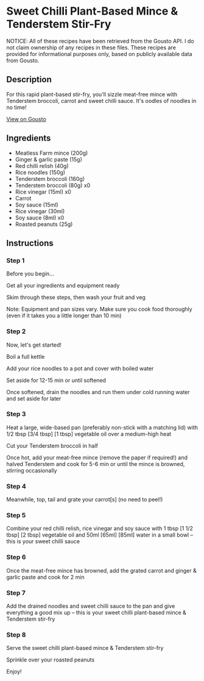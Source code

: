 # Sweet Chilli Plant-Based Mince & Tenderstem Stir-Fry

NOTICE: All of these recipes have been retrieved from the Gousto API. I do not claim ownership of any recipes in these files. These recipes are provided for informational purposes only, based on publicly available data from Gousto.

## Description

For this rapid plant-based stir-fry, you'll sizzle meat-free mince with Tenderstem broccoli, carrot and sweet chilli sauce. It's oodles of noodles in no time!

[View on Gousto](https://www.gousto.co.uk/recipes/cookbook/meat-free-mince-tenderstem-stir-fry)

## Ingredients

- Meatless Farm mince (200g)
- Ginger & garlic paste (15g)
- Red chilli relish (40g)
- Rice noodles (150g)
- Tenderstem broccoli (160g)
- Tenderstem broccoli (80g) x0
- Rice vinegar (15ml) x0
- Carrot
- Soy sauce (15ml)
- Rice vinegar (30ml)
- Soy sauce (8ml) x0
- Roasted peanuts (25g)

## Instructions


### Step 1

Before you begin...

Get all your ingredients and equipment ready

Skim through these steps, then wash your fruit and veg

Note: Equipment and pan sizes vary. Make sure you cook food thoroughly (even if it takes you a little longer than 10 min)


### Step 2

Now, let's get started!

Boil a full kettle

Add your rice noodles to a pot and cover with boiled water

Set aside for 12-15 min or until softened

Once softened, drain the noodles and run them under cold running water and set aside for later


### Step 3

Heat a large, wide-based pan (preferably non-stick with a matching lid) with 1/2 tbsp <span class="text-purple">[3/4 tbsp]</span> <span class="text-danger">[1 tbsp]</span> vegetable oil over a medium-high heat

Cut your Tenderstem broccoli in half

Once hot, add your meat-free mince (remove the paper if required!) and halved Tenderstem and cook for 5-6 min or until the mince is browned, stirring occasionally


### Step 4

Meanwhile, top, tail and grate your carrot[s]<span class="text-danger"> </span>(no need to peel!)


### Step 5

Combine your red chilli relish, rice vinegar and soy sauce with 1 tbsp <span class="text-purple">[1 1/2 tbsp]</span> <span class="text-danger">[2 tbsp]</span> vegetable oil and 50ml <span class="text-purple">[65ml]</span> <span class="text-danger">[85ml]</span> water in a small bowl – this is your sweet chilli sauce


### Step 6

Once the meat-free mince has browned, add the grated carrot and ginger & garlic paste and cook for 2 min


### Step 7

Add the drained noodles and sweet chilli sauce to the pan and give everything a good mix up – this is your sweet chilli plant-based mince & Tenderstem stir-fry

### Step 8

Serve the sweet chilli plant-based mince & Tenderstem stir-fry

Sprinkle over your roasted peanuts

Enjoy!

